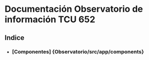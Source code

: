 # Documentación Observatorio de información TCU 652 

## Indice
   * ### [Componentes] {Observatorio/src/app/components}

